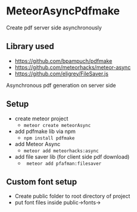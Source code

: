 # MeteorAsyncPdfmake
Create pdf server side asynchronously 

## Library used
  * https://github.com/bpampuch/pdfmake
  * https://github.com/meteorhacks/meteor-async
  * https://github.com/eligrey/FileSaver.js
  
Asynchronous pdf generation on server side

## Setup

* create meteor project
  * ```meteor create meteorAsync```
* add pdfmake lib via npm 
  * ```npm install pdfmake```
* add Meteor Async 
  * ```meteor add meteorhacks:async```
* add file saver lib (for client side pdf download)
   * ``` meteor add pfafman:filesaver```

## Custom font setup
* Create public folder to root directory of project
* put font files inside public->fonts->






